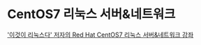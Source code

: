 # CentOS7 리눅스 서버&네트워크



['이것이 리눅스다' 저자의 Red Hat CentOS7 리눅스 서버&네트워크 강좌](https://www.inflearn.com/course/%EC%9D%B4%EA%B2%83%EC%9D%B4-%EB%A6%AC%EB%88%85%EC%8A%A4%EB%8B%A4#description)



